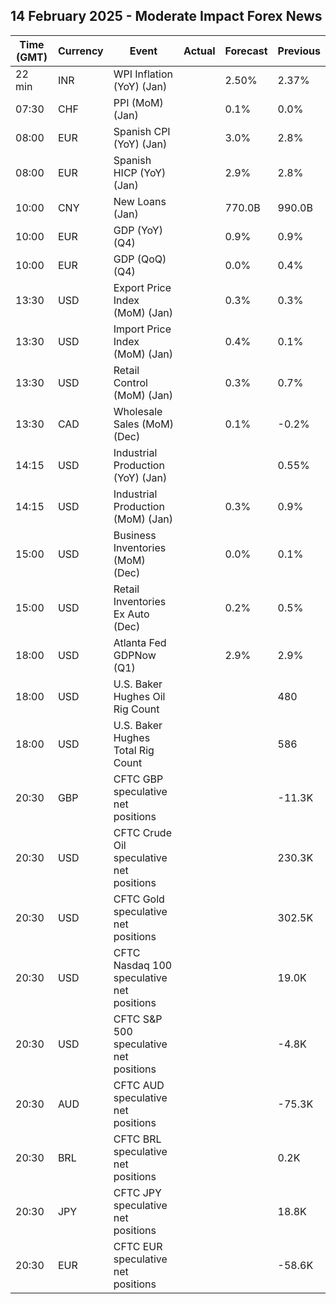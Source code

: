 ## 14 February 2025 - Moderate Impact Forex News

| Time (GMT) | Currency | Event | Actual | Forecast | Previous |
|------|----------|-------|--------|----------|----------|
| 22 min | INR | WPI Inflation (YoY) (Jan) |  | 2.50% | 2.37% |
| 07:30 | CHF | PPI (MoM) (Jan) |  | 0.1% | 0.0% |
| 08:00 | EUR | Spanish CPI (YoY) (Jan) |  | 3.0% | 2.8% |
| 08:00 | EUR | Spanish HICP (YoY) (Jan) |  | 2.9% | 2.8% |
| 10:00 | CNY | New Loans (Jan) |  | 770.0B | 990.0B |
| 10:00 | EUR | GDP (YoY) (Q4) |  | 0.9% | 0.9% |
| 10:00 | EUR | GDP (QoQ) (Q4) |  | 0.0% | 0.4% |
| 13:30 | USD | Export Price Index (MoM) (Jan) |  | 0.3% | 0.3% |
| 13:30 | USD | Import Price Index (MoM) (Jan) |  | 0.4% | 0.1% |
| 13:30 | USD | Retail Control (MoM) (Jan) |  | 0.3% | 0.7% |
| 13:30 | CAD | Wholesale Sales (MoM) (Dec) |  | 0.1% | -0.2% |
| 14:15 | USD | Industrial Production (YoY) (Jan) |  |  | 0.55% |
| 14:15 | USD | Industrial Production (MoM) (Jan) |  | 0.3% | 0.9% |
| 15:00 | USD | Business Inventories (MoM) (Dec) |  | 0.0% | 0.1% |
| 15:00 | USD | Retail Inventories Ex Auto (Dec) |  | 0.2% | 0.5% |
| 18:00 | USD | Atlanta Fed GDPNow (Q1) |  | 2.9% | 2.9% |
| 18:00 | USD | U.S. Baker Hughes Oil Rig Count |  |  | 480 |
| 18:00 | USD | U.S. Baker Hughes Total Rig Count |  |  | 586 |
| 20:30 | GBP | CFTC GBP speculative net positions |  |  | -11.3K |
| 20:30 | USD | CFTC Crude Oil speculative net positions |  |  | 230.3K |
| 20:30 | USD | CFTC Gold speculative net positions |  |  | 302.5K |
| 20:30 | USD | CFTC Nasdaq 100 speculative net positions |  |  | 19.0K |
| 20:30 | USD | CFTC S&P 500 speculative net positions |  |  | -4.8K |
| 20:30 | AUD | CFTC AUD speculative net positions |  |  | -75.3K |
| 20:30 | BRL | CFTC BRL speculative net positions |  |  | 0.2K |
| 20:30 | JPY | CFTC JPY speculative net positions |  |  | 18.8K |
| 20:30 | EUR | CFTC EUR speculative net positions |  |  | -58.6K |
